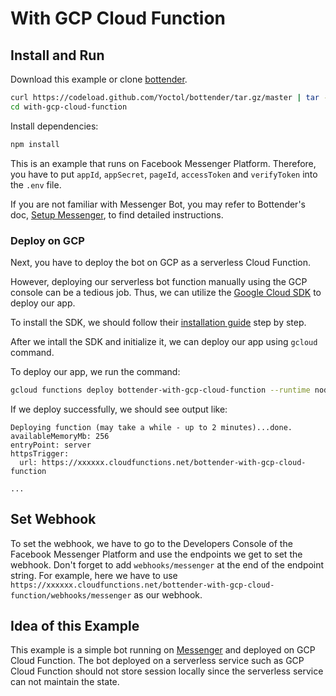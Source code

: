 # With GCP Cloud Function

## Install and Run

Download this example or clone [bottender](https://github.com/Yoctol/bottender).

```sh
curl https://codeload.github.com/Yoctol/bottender/tar.gz/master | tar -xz --strip=2 bottender-master/examples/with-gcp-cloud-function
cd with-gcp-cloud-function
```

Install dependencies:

```sh
npm install
```

This is an example that runs on Facebook Messenger Platform. Therefore, you have to put `appId`, `appSecret`, `pageId`, `accessToken` and `verifyToken` into the `.env` file.

If you are not familiar with Messenger Bot, you may refer to Bottender's doc, [Setup Messenger](https://bottender.js.org/docs/channel-messenger-setup), to find detailed instructions.

### Deploy on GCP

Next, you have to deploy the bot on GCP as a serverless Cloud Function.

However, deploying our serverless bot function manually using the GCP console can be a tedious job. Thus, we can utilize the [Google Cloud SDK](https://cloud.google.com/sdk) to deploy our app.

To install the SDK, we should follow their [installation guide](https://cloud.google.com/sdk/docs/) step by step.

After we intall the SDK and initialize it, we can deploy our app using `gcloud` command.

To deploy our app, we run the command:

```sh
gcloud functions deploy bottender-with-gcp-cloud-function --runtime nodejs8 --trigger-http --entry-point server
```

If we deploy successfully, we should see output like:

```
Deploying function (may take a while - up to 2 minutes)...done.
availableMemoryMb: 256
entryPoint: server
httpsTrigger:
  url: https://xxxxxx.cloudfunctions.net/bottender-with-gcp-cloud-function

...
```

## Set Webhook

To set the webhook, we have to go to the Developers Console of the Facebook Messenger Platform and use the endpoints we get to set the webhook. Don't forget to add `webhooks/messenger` at the end of the endpoint string. For example, here we have to use `https://xxxxxx.cloudfunctions.net/bottender-with-gcp-cloud-function/webhooks/messenger` as our webhook.

## Idea of this Example

This example is a simple bot running on [Messenger](https://www.messenger.com/) and deployed on GCP Cloud Function. The bot deployed on a serverless service such as GCP Cloud Function should not store session locally since the serverless service can not maintain the state.
